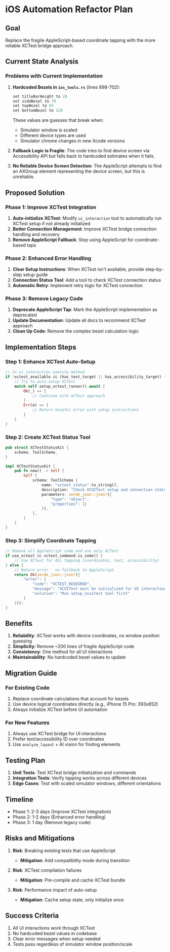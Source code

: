# iOS Automation Refactor Plan

## Goal
Replace the fragile AppleScript-based coordinate tapping with the more reliable XCTest bridge approach.

## Current State Analysis

### Problems with Current Implementation
1. **Hardcoded Bezels in `ios_tools.rs`** (lines 698-702):
   ```rust
   set titleBarHeight to 28
   set sideBezel to 70
   set topBezel to 85
   set bottomBezel to 120
   ```
   These values are guesses that break when:
   - Simulator window is scaled
   - Different device types are used
   - Simulator chrome changes in new Xcode versions

2. **Fallback Logic is Fragile**: The code tries to find device screen via Accessibility API but falls back to hardcoded estimates when it fails.

3. **No Reliable Device Screen Detection**: The AppleScript attempts to find an AXGroup element representing the device screen, but this is unreliable.

## Proposed Solution

### Phase 1: Improve XCTest Integration
1. **Auto-initialize XCTest**: Modify `ui_interaction` tool to automatically run XCTest setup if not already initialized
2. **Better Connection Management**: Improve XCTest bridge connection handling and recovery
3. **Remove AppleScript Fallback**: Stop using AppleScript for coordinate-based taps

### Phase 2: Enhanced Error Handling
1. **Clear Setup Instructions**: When XCTest isn't available, provide step-by-step setup guide
2. **Connection Status Tool**: Add a tool to check XCTest connection status
3. **Automatic Retry**: Implement retry logic for XCTest connection

### Phase 3: Remove Legacy Code
1. **Deprecate AppleScript Tap**: Mark the AppleScript implementation as deprecated
2. **Update Documentation**: Update all docs to recommend XCTest approach
3. **Clean Up Code**: Remove the complex bezel calculation logic

## Implementation Steps

### Step 1: Enhance XCTest Auto-Setup
```rust
// In ui_interaction execute method
if !xctest_available && (has_text_target || has_accessibility_target) {
    // Try to auto-setup XCTest
    match self.setup_xctest_runner().await {
        Ok(_) => {
            // Continue with XCTest approach
        }
        Err(e) => {
            // Return helpful error with setup instructions
        }
    }
}
```

### Step 2: Create XCTest Status Tool
```rust
pub struct XCTestStatusKit {
    schema: ToolSchema,
}

impl XCTestStatusKit {
    pub fn new() -> Self {
        Self {
            schema: ToolSchema {
                name: "xctest_status".to_string(),
                description: "Check XCUITest setup and connection status".to_string(),
                parameters: serde_json::json!({
                    "type": "object",
                    "properties": {}
                }),
            },
        }
    }
}
```

### Step 3: Simplify Coordinate Tapping
```rust
// Remove all AppleScript code and use only XCTest
if use_xctest && xctest_command.is_some() {
    // Use XCTest for ALL tapping (coordinates, text, accessibility)
} else {
    // Return error - no fallback to AppleScript
    return Ok(serde_json::json!({
        "error": {
            "code": "XCTEST_REQUIRED",
            "message": "XCUITest must be initialized for UI interactions",
            "solution": "Run setup_xcuitest tool first"
        }
    }));
}
```

## Benefits

1. **Reliability**: XCTest works with device coordinates, no window position guessing
2. **Simplicity**: Remove ~200 lines of fragile AppleScript code
3. **Consistency**: One method for all UI interactions
4. **Maintainability**: No hardcoded bezel values to update

## Migration Guide

### For Existing Code
1. Replace coordinate calculations that account for bezels
2. Use device logical coordinates directly (e.g., iPhone 15 Pro: 393x852)
3. Always initialize XCTest before UI automation

### For New Features
1. Always use XCTest bridge for UI interactions
2. Prefer text/accessibility ID over coordinates
3. Use `analyze_layout` + AI vision for finding elements

## Testing Plan

1. **Unit Tests**: Test XCTest bridge initialization and commands
2. **Integration Tests**: Verify tapping works across different devices
3. **Edge Cases**: Test with scaled simulator windows, different orientations

## Timeline

- Phase 1: 2-3 days (Improve XCTest integration)
- Phase 2: 1-2 days (Enhanced error handling)
- Phase 3: 1 day (Remove legacy code)

## Risks and Mitigations

1. **Risk**: Breaking existing tests that use AppleScript
   - **Mitigation**: Add compatibility mode during transition

2. **Risk**: XCTest compilation failures
   - **Mitigation**: Pre-compile and cache XCTest bundle

3. **Risk**: Performance impact of auto-setup
   - **Mitigation**: Cache setup state, only initialize once

## Success Criteria

1. All UI interactions work through XCTest
2. No hardcoded bezel values in codebase
3. Clear error messages when setup needed
4. Tests pass regardless of simulator window position/scale